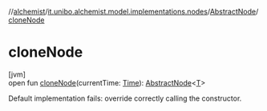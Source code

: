 //[alchemist](../../../index.md)/[it.unibo.alchemist.model.implementations.nodes](../index.md)/[AbstractNode](index.md)/[cloneNode](clone-node.md)

# cloneNode

[jvm]\
open fun [cloneNode](clone-node.md)(currentTime: [Time](../../it.unibo.alchemist.model.interfaces/-time/index.md)): [AbstractNode](index.md)<[T](../../it.unibo.alchemist.model.implementations.movestrategies.target/-follow-target/index.md)>

Default implementation fails: override correctly calling the constructor.
